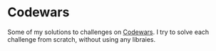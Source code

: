 # Codewars

Some of my solutions to challenges on [Codewars](https://www.codewars.com/users/acovadohooman). I try to solve each challenge from scratch, without using any libraies.
